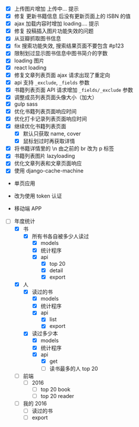 
* [x] 上传图片增加 上传中... 提示
* [x] 修复 更新书籍信息 后没有更新页面上的 ISBN 的值
* [x] ajax 加载内容时增加 loading.... 提示
* [x] 修复 投稿插入图片功能失效的问题
* [x] 从豆瓣抓取图书信息
* [x] fix 搜索功能失效, 搜索结果页面不要包含 #p123
* [x] 限制划过显示图书信息中图书简介的字数
* [x] loading 图片
* [x] react loading
* [x] 修复文章列表页面 ajax 请求出现了重定向
* [x] api 支持 `_exclude`, `_fields` 参数
* [x] 书籍列表页面 API 请求增加 `_fields/_exclude` 参数
* [x] 调整成员列表页面头像大小（加大）
* [x] gulp sass
* [x] 优化书籍列表页面响应时间
* [x] 优化打卡记录列表页面响应时间
* [x] 继续优化书籍列表页面
  * [x] 默认只获取 name, cover
  * [x] 鼠标划过时再获取详情
* [x] 将书籍详情里的 \\n 由之前的 br 改为 p 标签
* [x] 书籍列表图片 lazyloading
* [x] 优化文章列表和文章页面响应
* [x] 使用 django-cache-machine

* 单页应用

* 改为使用 token 认证

* 移动端 APP

* [ ] 年度统计
  * [x] 书
    * [x] 所有书各自被多少人读过
      * [x] models
      * [x] 统计程序
      * [x] api
        * [x] top 20
        * [x] detail
        * [x] export
  * [x] 人
    * [x] 读过的书
      * [x] models
      * [x] 统计程序
      * [x] api
        * [x] list
        * [x] export
    * [x] 读过多少本
      * [x] models
      * [x] 统计程序
      * [x] api
        * [x] get
        * [ ] 读书最多的人 top 20
  * [ ] 前端
    * [ ] 2016
      * [ ] top 20 book
      * [ ] top 20 reader
   * [ ] 我的 2016
     * [ ] 读过的书
     * [ ] export
